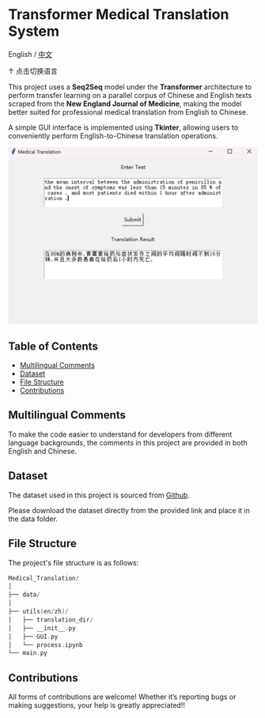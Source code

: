 # Transformer Medical Translation System

English / [中文](readme_zh.md)

↑ 点击切换语言

This project uses a **Seq2Seq** model under the **Transformer** architecture to perform transfer learning on a parallel corpus of Chinese and English texts scraped from the **New England Journal of Medicine**, making the model better suited for professional medical translation from English to Chinese.

A simple GUI interface is implemented using **Tkinter**, allowing users to conveniently perform English-to-Chinese translation operations.

![Demo](index_en.png)

## Table of Contents

- [Multilingual Comments](#Multilingual-Comments)
- [Dataset](#Dataset)
- [File Structure](#File-Structure)
- [Contributions](#Contributions)

## Multilingual Comments

To make the code easier to understand for developers from different language backgrounds, the comments in this project are provided in both English and Chinese.

## Dataset

The dataset used in this project is sourced from [Github](https://github.com/boxiangliu/ParaMed).

Please download the dataset directly from the provided link and place it in the data folder.

## File Structure

The project's file structure is as follows:

```c++
Medical_Translation/
│
├── data/ 
│
├── utils(en/zh)/
│   ├── translation_dir/
│   ├── __init__.py
│   ├── GUI.py
│   └── process.ipynb
└── main.py 
```

## Contributions

All forms of contributions are welcome! Whether it’s reporting bugs or making suggestions, your help is greatly appreciated!!